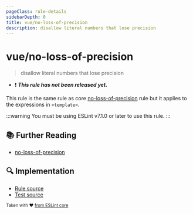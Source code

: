 ```yaml
---
pageClass: rule-details
sidebarDepth: 0
title: vue/no-loss-of-precision
description: disallow literal numbers that lose precision
---
```

# vue/no-loss-of-precision

> disallow literal numbers that lose precision

- :exclamation: <badge text="This rule has not been released yet." vertical="middle" type="error"> ***This rule has not been released yet.*** </badge>

This rule is the same rule as core [no-loss-of-precision] rule but it applies to the expressions in `<template>`.

:::warning
You must be using ESLint v7.1.0 or later to use this rule.
:::

## :books: Further Reading

- [no-loss-of-precision]

[no-loss-of-precision]: https://eslint.org/docs/rules/no-loss-of-precision

## :mag: Implementation

- [Rule source](https://github.com/vuejs/eslint-plugin-vue/blob/master/lib/rules/no-loss-of-precision.js)
- [Test source](https://github.com/vuejs/eslint-plugin-vue/blob/master/tests/lib/rules/no-loss-of-precision.js)

<sup>Taken with ❤️ [from ESLint core](https://eslint.org/docs/rules/no-loss-of-precision)</sup>
